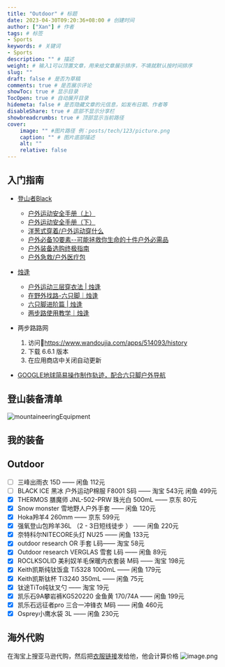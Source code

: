 ```yaml
---
title: "Outdoor" # 标题
date: 2023-04-30T09:20:36+08:00 # 创建时间
author: ["Xan"] # 作者
tags: # 标签
- Sports 
keywords: # 关键词
- Sports 
description: "" # 描述
weight: # 输入1可以顶置文章，用来给文章展示排序，不填就默认按时间排序
slug: ""
draft: false # 是否为草稿
comments: true # 是否展示评论
showToc: true # 显示目录
TocOpen: true # 自动展开目录
hidemeta: false # 是否隐藏文章的元信息，如发布日期、作者等
disableShare: true # 底部不显示分享栏
showbreadcrumbs: true # 顶部显示当前路径
cover:
    image: "" #图片路径 例：posts/tech/123/picture.png
    caption: "" # 图片底部描述
    alt: ""
    relative: false
---
```


## 入门指南
- [登山者Black](https://space.bilibili.com/5682935)
	- [户外运动安全手册（上）](https://www.bilibili.com/video/BV1qe411x7gc/?spm_id_from=333.999.0.0&vd_source=ae16ff6478eb15c1b87880540263910b)
	- [户外运动安全手册（下）](https://www.bilibili.com/video/BV1rf4y1U7FZ/?spm_id_from=333.337.search-card.all.click&vd_source=ae16ff6478eb15c1b87880540263910b)
	- [洋葱式穿着/户外运动穿什么](https://www.bilibili.com/video/BV1xE411j77f/?spm_id_from=333.999.0.0&vd_source=ae16ff6478eb15c1b87880540263910b)
	- [户外必备10要素--可能拯救你生命的十件户外必需品](https://www.bilibili.com/video/BV14U4y1577f/?spm_id_from=333.999.0.0&vd_source=ae16ff6478eb15c1b87880540263910b)
	- [户外装备选购终极指南](https://www.bilibili.com/video/BV18z411h7Wq/?vd_source=ae16ff6478eb15c1b87880540263910b)
	- [户外急救/户外医疗包](https://www.bilibili.com/video/BV1ft4y1Q7nh/?spm_id_from=333.999.0.0&vd_source=ae16ff6478eb15c1b87880540263910b)

- [烛逢](https://space.bilibili.com/604006215)
	- [户外运动三层穿衣法 | 烛逢](https://www.bilibili.com/video/BV1CQ4y1v7qo/?spm_id_from=333.788&vd_source=ae16ff6478eb15c1b87880540263910b)
	- [在野外找路-六只脚｜烛逢](https://www.bilibili.com/video/BV1Tr4y1C7XT/?spm_id_from=333.788&vd_source=ae16ff6478eb15c1b87880540263910b)
	- [六只脚进阶篇 | 烛逢](https://www.bilibili.com/video/BV1af4y1T7dK/?spm_id_from=333.788&vd_source=ae16ff6478eb15c1b87880540263910b)
	- [两步路使用教学｜烛逢](https://www.bilibili.com/video/BV1Mi4y117Zc/?spm_id_from=333.999.0.0&vd_source=ae16ff6478eb15c1b87880540263910b)

- 两步路路网
	1. 访问🔗<https://www.wandoujia.com/apps/514093/history>
	2. 下载 6.6.1 版本
	3. 在应用商店中关闭自动更新

- [GOOGLE地球简易操作制作轨迹，配合六只脚户外导航](https://mp.weixin.qq.com/s/bCp1WXavE7DeweMb9WoDkw)

## 登山装备清单
![mountaineeringEquipment](https://bu.dusays.com/2022/10/30/635e1c4fb1e10.png)
## 我的装备
## Outdoor 
+ [ ] 三峰出雨衣 15D —— 闲鱼 112元
+ [ ] BLACK ICE 黑冰 户外运动P棉服 F8001 S码 —— 淘宝 543元 闲鱼 499元
+ [x] THERMOS 膳魔师 JNL-502-PRW 珠光白 500mL —— 京东 80元
+ [x] Snow monster 雪地野人户外手套 —— 闲鱼 120元
+ [x] Hoka羚羊4 260mm  —— 京东 599元
+ [x] 强氧登山包羚羊36L （2 - 3日短线徒步 ） —— 闲鱼 220元
+ [x] 奈特科尔NITECORE头灯 NU25 —— 闲鱼 133元
+ [x] outdoor research OR 手套 L码—— 淘宝 58元
+ [x] Outdoor research VERGLAS 雪套 L码 —— 闲鱼 89元
+ [x] ROCLKSOLID 美利奴羊毛保暖内衣套装 M码 —— 淘宝 198元
+ [x] Keith凯斯纯钛饭盒 Ti5328 1000mL —— 闲鱼 179元
+ [x] Keith凯斯钛杯 Ti3240 350mL —— 闲鱼 75元
+ [x] 钛途TiTo纯钛叉勺 —— 淘宝 19元
+ [x] 凯乐石9A攀岩裤KG520220 金鱼黄 170/74A —— 闲鱼 199元
+ [x] 凯乐石远征者pro 三合一冲锋衣 M码 —— 闲鱼 460元
+ [x] Osprey小鹰水袋 3L —— 闲鱼 230元
## 海外代购
在淘宝上搜亚马逊代购，然后把[衣服链接](https://www.amazon.com/Amazon-Essentials-Stretch-Long-Sleeve-Pullover/dp/B07FLWRP2K/ref=sr_1_52?crid=30CWS1VUYTRFU&dchild=1&keywords=amazon%2Bessentials%2Blong%2Bsleeve%2Bshirt%2Bmen&qid=1621000634&sprefix=amazon%2Bessentials%2Blong%2Caps%2C443&sr=8-52&th=1&psc=1)发给他，他会计算价格
![image.png](https://bu.dusays.com/2023/01/14/63c243c4af274.png)

